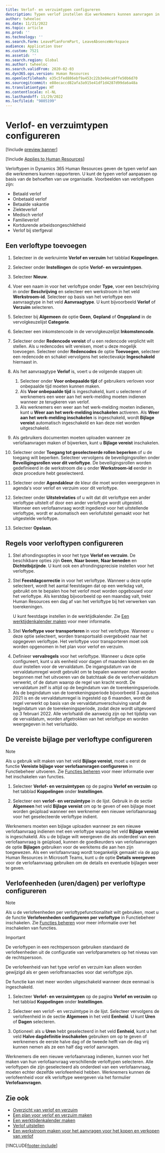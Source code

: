 ```yaml
---
title: Verlof- en verzuimtypen configureren
description: Typen verlof instellen die werknemers kunnen aanvragen in Dynamics 365 Human Resources.
author: twheeloc
ms.date: 11/21/2022
ms.topic: article
ms.prod: ''
ms.technology: ''
ms.search.form: LeavePlanFormPart, LeaveAbsenceWorkspace
audience: Application User
ms.custom: 7521
ms.assetid: ''
ms.search.region: Global
ms.author: twheeloc
ms.search.validFrom: 2020-02-03
ms.dyn365.ops.version: Human Resources
ms.openlocfilehash: e35c5fed886ebf9a453c22b3e04ca9ffe50b6d70
ms.sourcegitcommit: e88ecaccd82afa3a915e41df1d4287d99da6a48a
ms.translationtype: HT
ms.contentlocale: nl-NL
ms.lasthandoff: 11/29/2022
ms.locfileid: "9805199"
---
```

# <a name="configure-leave-and-absence-types"></a>Verlof- en verzuimtypen configureren

[!include [preview banner](../includes/preview-banner.md)]

[!include [Applies to Human Resources](../includes/applies-to-hr.md)]

Verloftypen in Dynamics 365 Human Resources geven de typen verlof aan die werknemers kunnen rapporteren. U kunt de typen verlof aanpassen op basis van de behoeften van uw organisatie. Voorbeelden van verloftypen zijn:

- Betaald verlof
- Onbetaald verlof
- Betaalde vakantie
- Ziekteverlof
- Medisch verlof
- Familieverlof
- Kortdurende arbeidsongeschiktheid
- Verlof bij sterfgeval

## <a name="add-a-leave-type"></a>Een verloftype toevoegen

1. Selecteer in de werkruimte **Verlof en verzuim** het tabblad **Koppelingen**.
2. Selecteer onder **Instellingen** de optie **Verlof- en verzuimtypen**.
3. Selecteer **Nieuw**.
4. Voer een naam in voor het verloftype onder **Type**, voer een beschrijving in onder **Beschrijving** en selecteer een werkstroom in het veld **Werkstroom-id**. Selecteer op basis van het verloftype een aanvraagtype in het veld **Aanvraagtype**. U kunt bijvoorbeeld **Verlof** of **Verzuim** selecteren.
5. Selecteer bij **Algemeen** de optie **Geen**, **Gepland** of **Ongepland** in de vervolgkeuzelijst **Categorie**.
6. Selecteer een inkomstencode in de vervolgkeuzelijst **Inkomstencode**.
7. Selecteer onder **Redencode vereist** of u een redencode verplicht wilt stellen. Als u redencodes wilt vereisen, moet u deze mogelijk toevoegen. Selecteer onder **Redencodes** de optie **Toevoegen**, selecteer een redencode en schakel vervolgens het selectievakje **Ingeschakeld** hiernaast in.
8. Als het aanvraagtype **Verlof** is, voert u de volgende stappen uit:

      1. Selecteer onder **Voor onbepaalde tijd** of gebruikers verloven voor onbepaalde tijd moeten kunnen maken.
      2. Als **Voor onbepaalde tijd** is ingeschakeld, kunt u selecteren of werknemers een weer aan het werk-melding moeten indienen wanneer ze terugkeren van verlof.
      3. Als werknemers een weer aan het werk-melding moeten indienen, kunt u **Weer aan het werk-melding inschakelen** activeren. Als **Weer aan het werk-melding inschakelen** is ingeschakeld, wordt **Bijlage vereist** automatisch ingeschakeld en kan deze niet worden uitgeschakeld.

9. Als gebruikers documenten moeten uploaden wanneer ze verlofaanvragen maken of bijwerken, kunt u **Bijlage vereist** inschakelen.
10. Selecteer onder **Toegang tot geselecteerde rollen beperken** of u de toegang wilt beperken. Selecteer vervolgens de beveiligingsrollen onder **Beveiligingsrollen voor dit verloftype**. De beveiligingsrollen worden gedefinieerd in de werkstroom die u onder **Werkstroom-id** eerder in deze procedure hebt geselecteerd.
11. Selecteer onder **Agendakleur** de kleur die moet worden weergegeven in agenda's voor verlof en verzuim voor dit verloftype.
11. Selecteer onder **Uitstelrelaties** of u wilt dat dit verloftype een ander verloftype uitstelt of door een ander verloftype wordt uitgesteld. Wanneer een verlofaanvraag wordt ingediend voor het uitstellende verloftype, wordt er automatisch een verlofuitstel gemaakt voor het uitgestelde verloftype.
12. Selecteer **Opslaan**.

## <a name="configure-leave-type-rules"></a>Regels voor verloftypen configureren

1. Stel afrondingsopties in voor het type **Verlof en verzuim**. De beschikbare opties zijn **Geen**, **Naar boven**, **Naar beneden** en **Dichtstbijzijnde**. U kunt ook een afrondingsprecisie instellen voor het verloftype.
2. Stel **Feestdagcorrectie** in voor het verloftype. Wanneer u deze optie selecteert, wordt het aantal feestdagen dat op een werkdag valt, gebruikt om te bepalen hoe het verlof moet worden opgebouwd voor het verloftype. Als kerstdag bijvoorbeeld op een maandag valt, trekt Human Resources een dag af van het verloftype bij het verwerken van toerekeningen.

   U kunt feestdage instellen in de werktijdkalender. Zie [Een werktijdenkalender maken](hr-leave-and-absence-working-time-calendar.md) voor meer informatie.
   
 3. Stel **Verloftype voor transporteren** in voor het verloftype. Wanneer u deze optie selecteert, worden transportsaldi overgeboekt naar het opgegeven verloftype. Het verloftype voor transporteren moet ook worden opgenomen in het plan voor verlof en verzuim. 
 
4. Definieer **vervalregels** voor het verloftype. Wanneer u deze optie configureert, kunt u als eenheid voor dagen of maanden kiezen en de duur instellen voor de vervaldatum. De ingangsdatum van de vervaldatumregel wordt gebruikt om te bepalen wanneer moet worden begonnen met het uitvoeren van de batchtaak die de verlofvervaldatum verwerkt, of de datum waarop de regel van kracht wordt. De vervaldatum zelf is altijd op de begindatum van de toerekeningsperiode. Als de begindatum van de toerekeningsperiode bijvoorbeeld 3 augustus 2021 is en de vervaldatumregel is ingesteld op 6 maanden, wordt de regel verwerkt op basis van de vervaldatumverschuiving vanaf de begindatum van de toerekeningsperiode, zodat deze wordt uitgevoerd op 3 februari 2022. Alle verlofsaldi die aanwezig zijn op het tijdstip van de vervaldatum, worden afgetrokken van het verloftype en worden weergegeven in het verlofsaldo.
 
## <a name="configure-the-required-attachment-per-leave-type"></a>De vereiste bijlage per verloftype configureren

> [!NOTE]
> Als u gebruik wilt maken van het veld **Bijlage vereist**, moet u eerst de functie **Vereiste bijlage voor verlofaanvragen configureren** in Functiebeheer uitvoeren. Zie [Functies beheren](hr-admin-manage-features.md) voor meer informatie over het inschakelen van functies.

1. Selecteer **Verlof- en verzuimtypen** op de pagina **Verlof en verzuim** op het tabblad **Koppelingen** onder **Instellingen**.

2. Selecteer een **verlof- en verzuimtype** in de lijst. Gebruik in de sectie **Algemeen** het veld **Bijlage vereist** om op te geven of een bijlage moet worden geüpload wanneer een werknemer een nieuwe verlofaanvraag voor het geselecteerde verloftype indient. 

Werknemers moeten een bijlage uploaden wanneer ze een nieuwe verlofaanvraag indienen met een verloftype waarop het veld **Bijlage vereist** is ingeschakeld. Als u de bijlage wilt weergeven die als onderdeel van een verlofaanvraag is geüpload, kunnen de goedkeurders van verlofaanvragen de optie **Bijlagen** gebruiken voor de werkitems die aan hen zijn toegewezen. Als een verlofaanvraag wordt toegankelijk gemaakt via de app Human Resources in Microsoft Teams, kunt u de optie **Details weergeven** voor de verlofaanvraag gebruiken om de details en eventuele bijlagen weer te geven.

## <a name="configure-leave-units-hoursdays-per-leave-type"></a>Verlofeenheden (uren/dagen) per verloftype configureren

> [!NOTE]
> Als u de verlofeenheden per verloftypefunctionaliteit wilt gebruiken, moet u de functie **Verlofeenheden configureren per verloftype** in Functiebeheer inschakelen. Zie [Functies beheren](hr-admin-manage-features.md) voor meer informatie over het inschakelen van functies.

> [!IMPORTANT]
> De verloftypen in een rechtspersoon gebruiken standaard de verlofeenheden uit de configuratie van verlofparameters op het niveau van de rechtspersoon.
> 
> De verlofeenheid van het type verlof en verzuim kan alleen worden gewijzigd als er geen verloftransacties voor dat verloftype zijn.
> 
> De functie kan niet meer worden uitgeschakeld wanneer deze eenmaal is ingeschakeld.

1. Selecteer **Verlof- en verzuimtypen** op de pagina **Verlof en verzuim** op het tabblad **Koppelingen** onder **Instellingen**.

2. Selecteer een verlof- en verzuimtype in de lijst. Selecteer vervolgens de verlofeenheid in de sectie **Algemeen** in het veld **Eenheid**. U kunt **Uren** of **Dagen** selecteren.

3. Optioneel: als u **Uren** hebt geselecteerd in het veld **Eenheid**, kunt u het veld **Halve dagdefinitie inschakelen** gebruiken om op te geven of werknemers de eerste halve dag of de tweede helft van de dag vrij kunnen nemen als ze een half dag verlof aanvragen.

Werknemers die een nieuwe verlofaanvraag indienen, kunnen voor het maken van hun verlofaanvraag verschillende verloftypen selecteren. Alle verloftypen die zijn geselecteerd als onderdeel van een verlofaanvraag, moeten echter dezelfde verlofeenheid hebben. Werknemers kunnen de verlofeenheid voor elk verloftype weergeven via het formulier **Verlofaanvragen**.

## <a name="see-also"></a>Zie ook

- [Overzicht van verlof en verzuim](hr-leave-and-absence-overview.md)
- [Een plan voor verlof en verzuim maken](hr-leave-and-absence-plans.md)
- [Een werktijdenkalender maken](hr-leave-and-absence-working-time-calendar.md)
- [Verlof uitstellen](hr-leave-and-absence-suspend-leave.md)
- [Een werkstroom maken voor het aanvragen voor het kopen en verkopen van verlof](hr-leave-and-absence-buy-sell-workflow.md)



[!INCLUDE[footer-include](../includes/footer-banner.md)]
